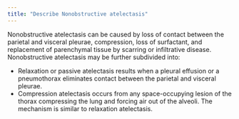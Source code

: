 ```yaml
---
title: "Describe Nonobstructive atelectasis"
---
```

Nonobstructive atelectasis can be caused by loss of contact between the parietal and visceral pleurae, compression, loss of surfactant, and replacement of parenchymal tissue by scarring or infiltrative disease. Nonobstructive atelectasis may be further subdivided into:
- Relaxation or passive atelectasis results when a pleural effusion or a pneumothorax eliminates contact between the parietal and visceral pleurae.
- Compression atelectasis occurs from any space-occupying lesion of the thorax compressing the lung and forcing air out of the alveoli. The mechanism is similar to relaxation atelectasis.

